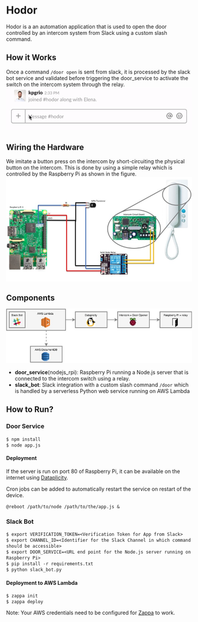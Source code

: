 # Hodor
Hodor is a an automation application that is used to open the door controlled by an intercom system from Slack using a custom slash command. 

## How it Works
Once a command `/door open` is sent from slack, it is processed by the slack bot service and validated before triggering the door_service to activate the switch on the intercom system through the relay.
![Hodor in action](https://github.com/KI-labs/Hodor/blob/master/images/Slack_typing.gif "Hodor in action")

## Wiring the Hardware
We imitate a button press on the intercom by short-circuiting the physical button on the intercom. This is done by using a simple relay which is controlled by the Raspberry Pi as shown in the figure.
![Hodor wiring](https://github.com/KI-labs/Hodor/blob/master/images/HardwareWiring.jpg "Hodor: Wiring the hardware")

## Components
![Hodor architecture](https://github.com/KI-labs/Hodor/blob/master/images/HodorArchitecture.jpg "Hodor: Architecture")
* __door_service__(nodejs_rpi): Raspberry Pi running a Node.js server that is connected to the intercom switch using a relay.
* __slack_bot__: Slack integration with a custom slash command `/door` which is handled by a serverless Python web service running on AWS Lambda

## How to Run?
### Door Service
```
$ npm install 
$ node app.js
```
#### Deployment
If the server is run on port 80 of Raspberry Pi, it can be available on the internet using [Dataplicity](https://www.dataplicity.com/).

Cron jobs can be added to automatically restart the service on restart of the device.
```
@reboot /path/to/node /path/to/the/app.js &
```

### Slack Bot
``` 
$ export VERIFICATION_TOKEN=<Verification Token for App from Slack>
$ export CHANNEL_ID=<Identifier for the Slack Channel in which command should be accessible>
$ export DOOR_SERVICE=<URL end point for the Node.js server running on Raspberry Pi>
$ pip install -r requirements.txt
$ python slack_bot.py
```
#### Deployment to AWS Lambda
```
$ zappa init
$ zappa deploy
```
Note: Your AWS credentials need to be configured for [Zappa](https://www.zappa.io/) to work.
